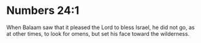 # Numbers 24:1

When Balaam saw that it pleased the Lord to bless Israel, he did not go, as at other times, to look for omens, but set his face toward the wilderness.
